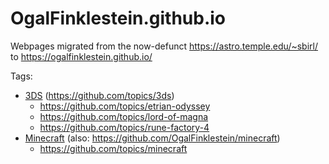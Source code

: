 # OgalFinklestein.github.io
Webpages migrated from the now-defunct https://astro.temple.edu/~sbirl/ to https://ogalfinklestein.github.io/

Tags:
- [3DS](https://ogalfinklestein.github.io/3DS/) (https://github.com/topics/3ds)
  - https://github.com/topics/etrian-odyssey
  - https://github.com/topics/lord-of-magna
  - https://github.com/topics/rune-factory-4
- [Minecraft](https://ogalfinklestein.github.io/minecraft) (also: https://github.com/OgalFinklestein/minecraft)
  - https://github.com/topics/minecraft
